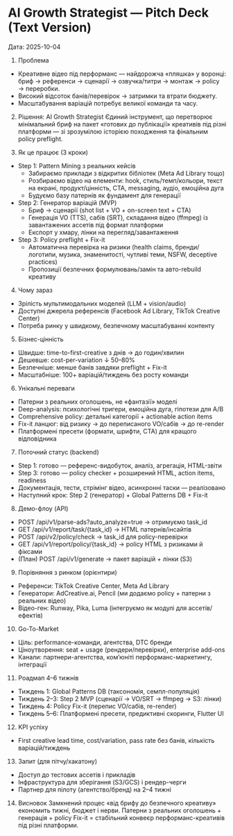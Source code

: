 # AI Growth Strategist — Pitch Deck (Text Version)

Дата: 2025-10-04

1. Проблема
- Креативне відео під перформанс — найдорожча «пляшка» у воронці: бриф → референси → сценарії → озвучка/титри → монтаж → policy → переробки.
- Високий відсоток банів/перевірок → затримки та втрати бюджету.
- Масштабування варіацій потребує великої команди та часу.

2. Рішення: AI Growth Strategist
Єдиний інструмент, що перетворює мінімальний бриф на пакет «готових до публікації» креативів під різні платформи — зі зрозумілою історією походження та фінальним policy preflight.

3. Як це працює (3 кроки)
- Step 1: Pattern Mining з реальних кейсів
  - Забираємо приклади з відкритих бібліотек (Meta Ad Library тощо)
  - Розбираємо відео на елементи: hook, стиль/темп/кольори, текст на екрані, продукт/цінність, CTA, messaging, аудіо, емоційна дуга
  - Будуємо базу патернів як фундамент для генерації
- Step 2: Генератор варіацій (MVP)
  - Бриф → сценарії (shot list + VO + on-screen text + CTA)
  - Генерація VO (TTS), сабів (SRT), складання відео (ffmpeg) із завантажених ассетів під формат платформи
  - Експорт у хмару, лінки на перегляд/завантаження
- Step 3: Policy preflight + Fix-it
  - Автоматична перевірка на ризики (health claims, бренди/логотипи, музика, знаменитості, чутливі теми, NSFW, deceptive practices)
  - Пропозиції безпечних формулювань/замін та авто-rebuild креативу

4. Чому зараз
- Зрілість мультимодальних моделей (LLM + vision/audio)
- Доступні джерела референсів (Facebook Ad Library, TikTok Creative Center)
- Потреба ринку у швидкому, безпечному масштабуванні контенту

5. Бізнес-цінність
- Швидше: time-to-first-creative з днів → до годин/хвилин
- Дешевше: cost-per-variation ↓ 50–80%
- Безпечніше: менше банів завдяки preflight + Fix-it
- Масштабніше: 100+ варіацій/тиждень без росту команди

6. Унікальні переваги
- Патерни з реальних оголошень, не «фантазії» моделі
- Deep-analysis: психологічні тригери, емоційна дуга, гіпотези для A/B
- Comprehensive policy: детальні категорії + actionable action items
- Fix-it ланцюг: від ризику → до переписаного VO/сабів → до re-render
- Платформені пресети (формати, шрифти, CTA) для кращого відповідника

7. Поточний статус (backend)
- Step 1: готово — референс-видобуток, аналіз, агрегація, HTML-звіти
- Step 3: готово — policy checker + розширений HTML, action items, readiness
- Документація, тести, стрімінг відео, асинхронні таски — реалізовано
- Наступний крок: Step 2 (генератор) + Global Patterns DB + Fix-it

8. Демо-флоу (API)
- POST /api/v1/parse-ads?auto_analyze=true → отримуємо task_id
- GET /api/v1/report/task/{task_id} → HTML патернів/інсайтів
- POST /api/v2/policy/check → task_id для policy-перевірки
- GET /api/v1/report/policy/{task_id} → policy HTML з ризиками й фіксами
- (План) POST /api/v1/generate → пакет варіацій + лінки (S3) 

9. Порівняння з ринком (орієнтири)
- Референси: TikTok Creative Center, Meta Ad Library
- Генератори: AdCreative.ai, Pencil (ми додаємо policy + патерни з реальних відео)
- Відео-ген: Runway, Pika, Luma (інтегруємо як модулі для ассетів/ефектів)

10. Go-To-Market
- Ціль: performance-команди, агентства, DTC бренди
- Ціноутворення: seat + usage (рендери/перевірки), enterprise add-ons
- Канали: партнери-агентства, ком’юніті перформанс-маркетингу, інтеграції

11. Роадмап 4–6 тижнів
- Тиждень 1: Global Patterns DB (таксономія, семпл-популяція)
- Тиждень 2–3: Step 2 MVP (сценарії → VO/SRT → ffmpeg → S3: лінки)
- Тиждень 4: Policy Fix-it (перепис VO/сабів, re-render)
- Тиждень 5–6: Платформені пресети, предиктивні скоринги, Flutter UI

12. KPI успіху
- First creative lead time, cost/variation, pass rate без банів, кількість варіацій/тиждень

13. Запит (для пітчу/хакатону)
- Доступ до тестових ассетів і прикладів
- Інфраструктура для зберігання (S3/GCS) і рендер-черги
- Партнер для пілоту (агентство/бренд) на 2–4 тижні

14. Висновок
Замкнений процес «від брифу до безпечного креативу» економить тижні, бюджет і нерви. Патерни з реальних оголошень + генерація + policy Fix-it = стабільний конвеєр перформанс-креативів під різні платформи.
